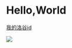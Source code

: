# Hello,World

[我的洛谷id](https://luogu.com.cn/user/225333)

![](https://cdn.luogu.com.cn/upload/usericon/225333.png)